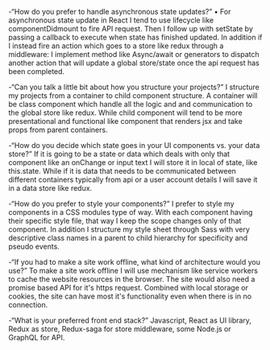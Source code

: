 -“How do you prefer to handle asynchronous state updates?”
	• For asynchronous state update in React I tend to use lifecycle like componentDidmount to fire API request. Then I follow up with setState by passing a callback to execute when state has finished updated. In addition if I instead fire an action which goes to a store like redux through a middleware: I implement method like Async/await or generators to dispatch another action that will update a global store/state once the api request has been completed.
	
-“Can you talk a little bit about how you structure your projects?”
	I structure my projects from a container to child component structure. A container will be class component which handle all the logic and and communication to the global store like redux. While child component will tend to be more presentational and functional like component that renders jsx and take props from parent containers.
	
-“How do you decide which state goes in your UI components vs. your data store?”
	If it is going to  be a state or data which deals with only that component like an onChange or input text I will store it in local of state, like this.state. While if it is data that needs to be communicated between different containers typically from api or a user account details I will save it in a data store like redux.
	
-“How do you prefer to style your components?”
	I prefer to style my components in a CSS modules type of way. With each component having their specific style file, that way I keep the scope changes only of that component. In addition I structure my style sheet through Sass with very descriptive class names in a parent to child hierarchy for specificity and pseudo events.
	
-“If you had to make a site work offline, what kind of architecture would you use?”
	To make a site work offline I will use mechanism like service workers to cache the website resources in the browser. The site would also need a promise based API for it's https request. Combined with local storage or cookies, the site can have most it's functionality even when there is in no connection.
	
-“What is your preferred front end stack?”
Javascript, React as UI library, Redux as store, Redux-saga for store middleware, some Node.js or GraphQL for API. 